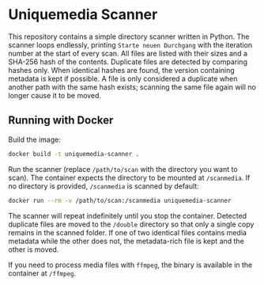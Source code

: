 # Uniquemedia Scanner

This repository contains a simple directory scanner written in Python. The
scanner loops endlessly, printing `Starte neuen Durchgang` with the iteration
number at the start of every scan. All files are listed with their sizes and a
SHA-256 hash of the contents. Duplicate files are detected by comparing hashes
only. When identical hashes are found, the version containing metadata is kept
if possible. A file is only considered a duplicate when another path with the
same hash exists; scanning the same file again will no longer cause it to be
moved.

## Running with Docker

Build the image:

```bash
docker build -t uniquemedia-scanner .
```

Run the scanner (replace `/path/to/scan` with the directory you want to
scan). The container expects the directory to be mounted at `/scanmedia`.
If no directory is provided, `/scanmedia` is scanned by default:

```bash
docker run --rm -v /path/to/scan:/scanmedia uniquemedia-scanner
```

The scanner will repeat indefinitely until you stop the container. Detected
duplicate files are moved to the `/double` directory so that only a single copy
remains in the scanned folder. If one of two identical files contains media
metadata while the other does not, the metadata-rich file is kept and the other
is moved.

If you need to process media files with `ffmpeg`, the binary is available in the
container at `/ffmpeg`.
